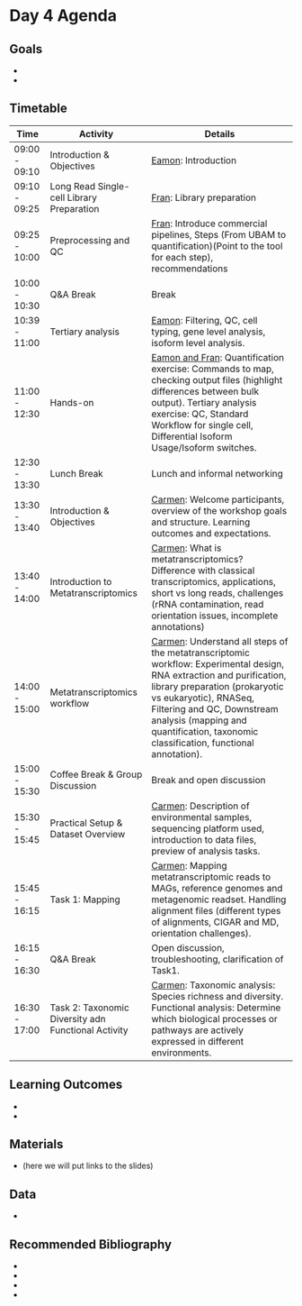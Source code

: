 # Day 4 Agenda

## Goals
* 
*


## Timetable
| Time          | Activity                | Details                                                                                                                                       |
| --------------------- | --------------------------------- | ----------------------------------------------------------------------------------------------------------------------------------------------------------------- |
| 09:00 - 09:10 | Introduction & Objectives         | <u>Eamon</u>: Introduction                                                                                                     |
| 09:10 - 09:25 | Long Read Single-cell Library Preparation    | <u>Fran</u>: Library preparation                                                                                                                |
| 09:25 - 10:00 | Preprocessing and QC    | <u>Fran</u>: Introduce commercial pipelines, Steps (From UBAM to quantification)(Point to the tool for each step), recommendations                                                                                          |
| 10:00 - 10:30 | Q&A Break       | Break                                                                                                                                                                    |
| 10:39 - 11:00 | Tertiary analysis   | <u>Eamon</u>: Filtering, QC, cell typing, gene level analysis, isoform level analysis.                                                  |
| 11:00 - 12:30 | Hands-on    | <u>Eamon and Fran</u>: Quantification exercise: Commands to map, checking output files (highlight differences between bulk output). Tertiary analysis exercise: QC, Standard Workflow for single cell, Differential Isoform Usage/Isoform switches.   |
| 12:30 - 13:30 | Lunch Break | Lunch and informal networking                                                                                                       |
| 13:30 - 13:40 | Introduction & Objectives | <u>Carmen</u>: Welcome participants, overview of the workshop goals and structure. Learning outcomes and expectations.                                                                                                                     |
| 13:40 - 14:00 | Introduction to Metatranscriptomics  |<u>Carmen</u>: What is metatranscriptomics? Difference with classical transcriptomics, applications, short vs long reads, challenges (rRNA contamination, read orientation issues, incomplete annotations)                                                                           |
| 14:00 - 15:00 | Metatranscriptomics workflow  | <u>Carmen</u>: Understand all steps of the metatranscriptomic workflow: Experimental design, RNA extraction and purification, library preparation  (prokaryotic vs eukaryotic), RNASeq, Filtering and QC, Downstream analysis (mapping and quantification, taxonomic classification, functional annotation).        |
| 15:00 - 15:30 | Coffee Break & Group Discussion    | Break and open discussion |
| 15:30 - 15:45 | Practical Setup & Dataset Overview    | <u>Carmen</u>: Description of environmental samples, sequencing platform used, introduction to data files, preview of analysis tasks.                                                                                                                                                       |
| 15:45 - 16:15 | Task 1: Mapping | <u>Carmen</u>: Mapping metatranscriptomic reads to MAGs, reference genomes and metagenomic readset. Handling alignment files (different types of alignments, CIGAR and MD, orientation challenges).                                                               |
| 16:15 - 16:30 | Q&A Break | Open discussion, troubleshooting, clarification of Task1.                                                                                                                                                      |
| 16:30 - 17:00 | Task 2: Taxonomic Diversity adn Functional Activity | <u>Carmen</u>: Taxonomic analysis: Species richness and diversity. Functional analysis: Determine which biological processes or pathways are actively expressed in different environments. 


## Learning Outcomes
* 
* 


## Materials
* (here we will put links to the slides)


## Data
* 


## Recommended Bibliography
*
*
*
*
